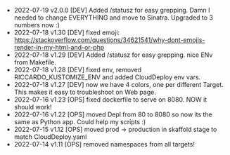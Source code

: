 * 2022-07-19 v2.0.0 [DEV] Added /statusz for easy grepping. Damn I needed to change EVERYTHING and move to Sinatra. Upgraded to 3 numbers now :)
* 2022-07-18 v1.30 [DEV] fixed emoji: https://stackoverflow.com/questions/34621541/why-dont-emojis-render-in-my-html-and-or-php
* 2022-07-18 v1.29 [DEV] Added /statusz for easy grepping. nice ENv from Makefile.
* 2022-07-18 v1.28 [DEV] fixed env, removed RICCARDO_KUSTOMIZE_ENV and added CloudDeploy env vars.
* 2022-07-18 v1.27 [DEV] now we have 4 colors, one per different Target. This makes it easy to troubleshoot on Web page.
* 2022-07-16 v1.23 [OPS] fixed dockerfile to serve on 8080. NOW it should work!
* 2022-07-16 v1.22 [OPS] moved Depl from 80 to 8080 so now its the same as Python app. Could help my scripts :)
* 2022-07-15 v1.12 [OPS] moved prod -> production in skaffold stage to match CloudDeploy.yaml
* 2022-07-14 v1.11 [OPS] removed namespaces from all targets!
